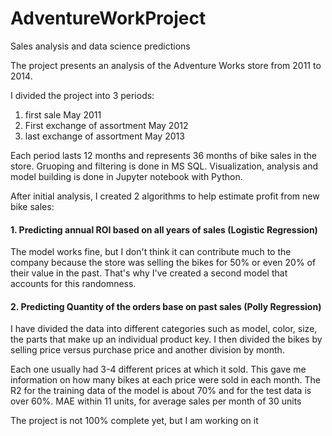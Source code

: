 # AdventureWorkProject
Sales analysis and data science predictions

The project presents an analysis of the Adventure Works store from 2011 to 2014. 

I divided the project into 3 periods:
1. first sale May 2011
2. First exchange of assortment May 2012
3. last exchange of assortment May 2013

Each period lasts 12 months and represents 36 months of bike sales in the store. Gruoping and filtering is done in MS SQL. Visualization, analysis and model building is done in Jupyter notebook with Python. 

After initial analysis, I created 2 algorithms to help estimate profit from new bike sales:
#### 1. Predicting annual ROI based on all years of sales (Logistic Regression)
The model works fine, but I don't think it can contribute much to the company because the store was selling the bikes for 50% or even 20% of their value in the past. That's why I've created a second model that accounts for this randomness.

#### 2. Predicting Quantity of the orders base on past sales (Polly Regression)
I have divided the data into different categories such as model, color, size, the parts that make up an individual product key. I then divided the bikes by selling price versus purchase price and another division by month. 

Each one usually had 3-4 different prices at which it sold. This gave me information on how many bikes at each price were sold in each month.
The R2 for the training data of the model is about 70% and for the test data is over 60%. MAE within 11 units, for average sales per month of 30 units

The project is not 100% complete yet, but I am working on it
